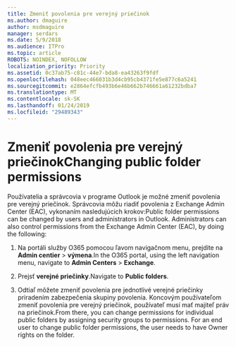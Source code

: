```yaml
---
title: Zmeniť povolenia pre verejný priečinok
ms.author: dmaguire
author: msdmaguire
manager: serdars
ms.date: 5/9/2018
ms.audience: ITPro
ms.topic: article
ROBOTS: NOINDEX, NOFOLLOW
localization_priority: Priority
ms.assetid: 0c37ab75-c81c-44e7-bda8-ea43263f9fdf
ms.openlocfilehash: 048eec466031b3d4cb95cb4371fe5e877c6a5241
ms.sourcegitcommit: e2864efcfb493b6e46b662b746661a61232bdba7
ms.translationtype: MT
ms.contentlocale: sk-SK
ms.lasthandoff: 01/24/2019
ms.locfileid: "29489343"
---
```

# <a name="changing-public-folder-permissions"></a><span data-ttu-id="04ced-102">Zmeniť povolenia pre verejný priečinok</span><span class="sxs-lookup"><span data-stu-id="04ced-102">Changing public folder permissions</span></span>

<span data-ttu-id="04ced-p101">Používatelia a správcovia v programe Outlook je možné zmeniť povolenia pre verejný priečinok. Správcovia môžu riadiť povolenia z Exchange Admin Center (EAC), vykonaním nasledujúcich krokov:</span><span class="sxs-lookup"><span data-stu-id="04ced-p101">Public folder permissions can be changed by users and administrators in Outlook. Administrators can also control permissions from the Exchange Admin Center (EAC), by doing the following:</span></span>
  
1. <span data-ttu-id="04ced-105">Na portáli služby O365 pomocou ľavom navigačnom menu, prejdite na **Admin centier** \> **výmena**.</span><span class="sxs-lookup"><span data-stu-id="04ced-105">In the O365 portal, using the left navigation menu, navigate to **Admin Centers** \> **Exchange**.</span></span>
    
2. <span data-ttu-id="04ced-106">Prejsť **verejné priečinky**.</span><span class="sxs-lookup"><span data-stu-id="04ced-106">Navigate to **Public folders**.</span></span>
    
3. <span data-ttu-id="04ced-p102">Odtiaľ môžete zmeniť povolenia pre jednotlivé verejné priečinky priradením zabezpečenia skupiny povolenia. Koncovým používateľom zmeniť povolenia pre verejný priečinok, používateľ musí mať majiteľ práv na priečinok.</span><span class="sxs-lookup"><span data-stu-id="04ced-p102">From there, you can change permissions for individual public folders by assigning security groups to permissions. For an end user to change public folder permissions, the user needs to have Owner rights on the folder.</span></span>
    

